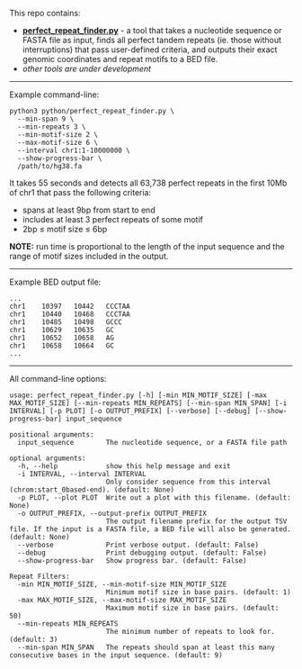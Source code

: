 This repo contains:

- [**perfect_repeat_finder.py**](python/perfect_repeat_finder.py) -  a tool that takes a nucleotide sequence or FASTA file as input, finds all perfect tandem repeats (ie. those without interruptions) that pass user-defined criteria, and outputs their exact genomic coordinates and repeat motifs to a BED file.
- *other tools are under development*

---
Example command-line:

```
python3 python/perfect_repeat_finder.py \
  --min-span 9 \
  --min-repeats 3 \
  --min-motif-size 2 \
  --max-motif-size 6 \
  --interval chr1:1-10000000 \
  --show-progress-bar \
  /path/to/hg38.fa
```

It takes 55 seconds and detects all 63,738 perfect repeats in the first 10Mb of chr1 that pass the following criteria:  
- spans at least 9bp from start to end
- includes at least 3 perfect repeats of some motif
- 2bp ≤ motif size ≤ 6bp

**NOTE:** run time is proportional to the length of the input sequence and the range of motif sizes included in the output. 

---
Example BED output file:

```
...
chr1	10397	10442	CCCTAA
chr1	10440	10468	CCCTAA
chr1	10485	10498	GCCC
chr1	10629	10635	GC
chr1	10652	10658	AG
chr1	10658	10664	GC
...
```
---
All command-line options:

```
usage: perfect_repeat_finder.py [-h] [-min MIN_MOTIF_SIZE] [-max MAX_MOTIF_SIZE] [--min-repeats MIN_REPEATS] [--min-span MIN_SPAN] [-i INTERVAL] [-p PLOT] [-o OUTPUT_PREFIX] [--verbose] [--debug] [--show-progress-bar] input_sequence

positional arguments:
  input_sequence        The nucleotide sequence, or a FASTA file path

optional arguments:
  -h, --help            show this help message and exit
  -i INTERVAL, --interval INTERVAL
                        Only consider sequence from this interval (chrom:start_0based-end). (default: None)
  -p PLOT, --plot PLOT  Write out a plot with this filename. (default: None)
  -o OUTPUT_PREFIX, --output-prefix OUTPUT_PREFIX
                        The output filename prefix for the output TSV file. If the input is a FASTA file, a BED file will also be generated. (default: None)
  --verbose             Print verbose output. (default: False)
  --debug               Print debugging output. (default: False)
  --show-progress-bar   Show progress bar. (default: False)

Repeat Filters:
  -min MIN_MOTIF_SIZE, --min-motif-size MIN_MOTIF_SIZE
                        Minimum motif size in base pairs. (default: 1)
  -max MAX_MOTIF_SIZE, --max-motif-size MAX_MOTIF_SIZE
                        Maximum motif size in base pairs. (default: 50)
  --min-repeats MIN_REPEATS
                        The minimum number of repeats to look for. (default: 3)
  --min-span MIN_SPAN   The repeats should span at least this many consecutive bases in the input sequence. (default: 9)
```

